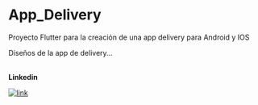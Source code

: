 # App_Delivery
Proyecto Flutter para la creación de una app delivery para Android y IOS

Diseños de la app de delivery...

<br>
<b>Linkedin</b>

<a href="https://www.linkedin.com/in/orlay-andres-molina-gomez-71b470241/" target="_blank">
  

![link](https://github.com/OrlayMolina/ECommerce/assets/111409267/24cda52b-f959-40f5-b823-f26306d42086)


</a>
